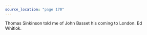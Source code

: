 ```yaml
---
source_location: "page 170"
---
```

Thomas Sinkinson told me of John Basset his coming to London. Ed Whitlok.

